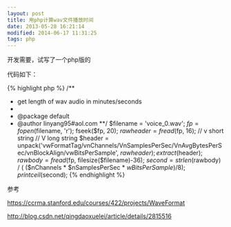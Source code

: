 ```yaml
---
layout: post
title: 用php计算wav文件播放时间
date: 2013-05-28 16:21:14
modified: 2014-06-17 11:31:25
tags: php
---
```


开发需要，试写了一个php版的

代码如下：

{% highlight php %}
/**
 * get length of wav audio in minutes/seconds
 *
 * @package default
 * @author linyang95#aol.com
 **/
$filename = 'voice_0.wav';
$fp = fopen($filename, 'r');
fseek($fp, 20);
$rawheader = fread($fp, 16);
// v short string
// V long string
$header = unpack('vwFormatTag/vnChannels/VnSamplesPerSec/VnAvgBytesPerSec/vnBlockAlign/vwBitsPerSample', $rawheader);
extract($header);
$rawbody = fread($fp, filesize($filename)-36);
$second = strlen($rawbody) / ( ($nChannels * $nSamplesPerSec * $wBitsPerSample) / 8 );
print ceil($second);
{% endhighlight %}

参考

https://ccrma.stanford.edu/courses/422/projects/WaveFormat

http://blog.csdn.net/qingdaoxuelei/article/details/2815516